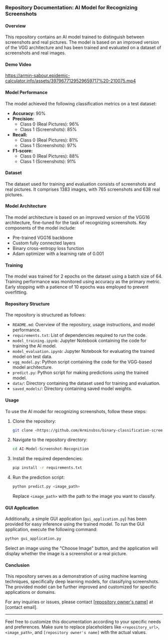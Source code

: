 ### Repository Documentation: AI Model for Recognizing Screenshots

#### Overview
This repository contains an AI model trained to distinguish between screenshots and real pictures. The model is based on an improved version of the VGG architecture and has been trained and evaluated on a dataset of screenshots and real images.

#### Demo Video
https://armin-sabour.epidemic-calculator.info/assets/3979677129529659717%20-210075.mp4
#### Model Performance
The model achieved the following classification metrics on a test dataset:
- **Accuracy:** 90%
- **Precision:** 
  - Class 0 (Real Pictures): 96%
  - Class 1 (Screenshots): 85%
- **Recall:**
  - Class 0 (Real Pictures): 81%
  - Class 1 (Screenshots): 97%
- **F1-score:** 
  - Class 0 (Real Pictures): 88%
  - Class 1 (Screenshots): 91%

#### Dataset
The dataset used for training and evaluation consists of screenshots and real pictures. It comprises 1383 images, with 765 screenshots and 638 real pictures.

#### Model Architecture
The model architecture is based on an improved version of the VGG16 architecture, fine-tuned for the task of recognizing screenshots. Key components of the model include:
- Pre-trained VGG16 backbone
- Custom fully connected layers
- Binary cross-entropy loss function
- Adam optimizer with a learning rate of 0.001

#### Training
The model was trained for 2 epochs on the dataset using a batch size of 64. Training performance was monitored using accuracy as the primary metric. Early stopping with a patience of 10 epochs was employed to prevent overfitting.

#### Repository Structure
The repository is structured as follows:
- `README.md`: Overview of the repository, usage instructions, and model performance.
- `requirements.txt`: List of dependencies required to run the code.
- `model_training.ipynb`: Jupyter Notebook containing the code for training the AI model.
- `model_evaluation.ipynb`: Jupyter Notebook for evaluating the trained model on test data.
- `vgg_model.py`: Python script containing the code for the VGG-based model architecture.
- `predict.py`: Python script for making predictions using the trained model.
- `data/`: Directory containing the dataset used for training and evaluation.
- `saved_models/`: Directory containing saved model weights.

#### Usage
To use the AI model for recognizing screenshots, follow these steps:
1. Clone the repository:
   ```bash
   git clone <https://github.com/Arminsbss/binary-classification-screenshots/tree/main>
   ```
2. Navigate to the repository directory:
   ```bash
   cd AI-Model-Screenshot-Recognition
   ```
3. Install the required dependencies:
   ```bash
   pip install -r requirements.txt
   ```
4. Run the prediction script:
   ```bash
   python predict.py <image_path>
   ```
   Replace `<image_path>` with the path to the image you want to classify.

#### GUI Application
Additionally, a simple GUI application (`gui_application.py`) has been provided for easy inference using the trained model. To run the GUI application, execute the following command:
```bash
python gui_application.py
```
Select an image using the "Choose Image" button, and the application will display whether the image is a screenshot or a real picture.

#### Conclusion
This repository serves as a demonstration of using machine learning techniques, specifically deep learning models, for classifying screenshots. The provided model can be further improved and customized for specific applications or domains.

For any inquiries or issues, please contact [[repository owner's name](https://github.com/Arminsbss)] at [contact email].

---

Feel free to customize this documentation according to your specific needs and preferences. Make sure to replace placeholders like `<repository_url>`, `<image_path>`, and `[repository owner's name]` with the actual values.
